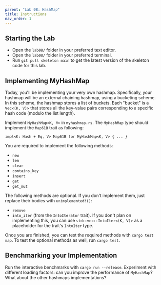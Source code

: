 ```yaml
---
parent: "Lab 08: HashMap"
title: Instructions
nav_order: 1
---
```


## Starting the Lab

 - Open the `lab08/` folder in your preferred text editor.
 - Open the `lab08/` folder in your preferred terminal.
 - Run `git pull skeleton main` to get the latest version of the skeleton code for this lab.

## Implementing MyHashMap

Today, you'll be implementing your very own hashmap. Specifically, your hashmap will be an external chaining hashmap, using a bucketing scheme. In this scheme, the hashmap stores a list of buckets. Each "bucket" is a `Vec<(K, V)>` that stores all the key-value pairs corresponding to a specific hash code (modulo the list length).

Implement `MyHashMap<K, V>` in `myhashmap.rs`. The `MyHashMap` type should implement the `Map61B` trait as following:
```
impl<K: Hash + Eq, V> Map61B for MyHashMap<K, V> { ... }
```
You are required to implement the following methods:
 - `new`
 - `len`
 - `clear`
 - `contains_key`
 - `insert`
 - `get`
 - `get_mut`

The following methods are optional. If you don't implement them, just replace their bodies with `unimplemented!()`:
 - `remove`
 - `into_iter` (from the `IntoIterator` trait). If you don't plan on implementing this, you can use `std::vec::IntoIter<(K, V)>` as a placeholder for the trait's `IntoIter` type.


Once you are finished, you can test the required methods with `cargo test map`. To test the optional methods as well, run `cargo test`.

## Benchmarking your Implementation

Run the interactive benchmarks with `cargo run --release`. Experiment with different loading factors: can you improve the performance of `MyHashMap`? What about the other hashmaps implementations?
